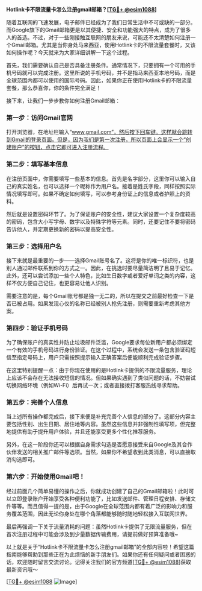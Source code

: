 **Hotlink卡不限流量卡怎么注册gmail邮箱？[[TG💪+ @esim1088](https://t.me/s/esim1088)]**

随着互联网的飞速发展，电子邮件已经成为了我们日常生活中不可或缺的一部分。而Google旗下的Gmail邮箱更是以其便捷、安全和功能强大的特点，成为了很多人的首选。不过，对于一些刚接触互联网的朋友来说，可能还不太清楚如何注册一个Gmail邮箱。尤其是当你身处马来西亚，使用Hotlink卡的不限流量套餐时，又该如何操作呢？今天就来为大家详细讲解一下这个过程。

首先，我们需要确认自己是否具备注册条件。通常情况下，只要拥有一个可用的手机号码就可以完成注册。这里所说的手机号码，并不是指马来西亚本地号码，而是全球范围内都可以使用的国际号码。因此，如果你正在使用Hotlink卡的不限流量套餐，那么恭喜你，你的条件完全满足！

接下来，让我们一步步教你如何注册Gmail邮箱：

### 第一步：访问Gmail官网

打开浏览器，在地址栏输入“www.gmail.com”，然后按下回车键。这样就会跳转到Gmail的登录页面。但是，因为我们是第一次注册，所以页面上会显示一个“创建账户”的按钮，点击它即可进入注册流程。

### 第二步：填写基本信息

在注册页面中，你需要填写一些基本的信息。首先是名字部分，这里你可以输入自己的真实姓名，也可以选择一个昵称作为用户名。接着是姓氏字段，同样按照实际情况填写即可。如果不确定如何填写，可以参考身份证上的信息或者护照上的资料。

然后就是设置密码环节了。为了保证账户的安全性，建议大家设置一个复杂度较高的密码，包含大小写字母、数字以及特殊字符等元素。同时，还要记住不要将密码告诉他人，并定期更换新的密码以提高安全性。

### 第三步：选择用户名

接下来就是最重要的一步——选择Gmail账号名了。这将是你的唯一标识符，也是别人通过邮件联系到你的方式之一。因此，在挑选时要尽量简洁明了且易于记忆。此外，还可以尝试添加一些个人特色，比如生日数字或者爱好单词之类的内容，这样不仅方便自己记住，也更容易让他人识别。

需要注意的是，每个Gmail账号都是独一无二的，所以在提交之前最好检查一下是否已被占用。如果发现心仪的名称已经被别人抢先注册，则需要重新考虑其他方案。

### 第四步：验证手机号码

为了确保账户的真实性并防止垃圾邮件泛滥，Google要求每位新用户都必须绑定一个有效的手机号码进行身份验证。在这个过程中，系统会发送一条包含验证码短信至指定号码上，用户只需按照提示输入正确答案后便能顺利完成验证步骤。

在这里特别提醒一点：由于你现在使用的是Hotlink卡提供的不限流量服务，理论上应该不会存在无法接收短信的情况。但如果确实遇到了类似问题的话，不妨尝试切换网络环境（例如Wi-Fi）后再试一次；或者直接拨打客服热线寻求帮助。

### 第五步：完善个人信息

当上述所有操作都完成后，接下来便是补充完善个人信息的部分了。这部分内容主要包括性别、出生日期、居住地等内容。虽然这些信息并非强制性填写项，但完整地提供有助于提升用户体验，并且还能享受更多个性化推荐服务。

另外，在这一阶段你还可以根据自身需求勾选是否愿意接受来自Google及其合作伙伴发送的相关推广邮件等选项。当然，如果你不希望收到此类消息，可以直接取消勾选即可。

### 第六步：开始使用Gmail吧！

经过前面几个简单易懂的操作之后，你就成功创建了自己的Gmail邮箱啦！此时可以立即登录账户开始享受各种便利功能了，比如发送邮件、管理日程安排、存储文件等等。而且值得一提的是，由于Google在全球范围内都有着广泛的影响力和服务覆盖范围，因此无论你身处在哪个角落都能够随时随地轻松接入互联网世界。

最后再强调一下关于流量消耗的问题：虽然Hotlink卡提供了无限流量服务，但在首次注册过程中可能会涉及到少量数据传输费用，请提前做好预算准备哦~

以上就是关于“Hotlink卡不限流量卡怎么注册gmail邮箱”的全部内容啦！希望这篇指南能够帮助到那些正在为此烦恼的新手朋友们。如果你还有任何疑问或者困惑的话，欢迎随时留言交流讨论。记得关注我们的官方频道[[TG💪+ @esim1088](https://t.me/s/esim1088)]获取最新资讯哦～

[[TG💪+ @esim1088](https://t.me/s/esim1088) ![Image](https://i.postimg.cc/4NQfJmqS/Snipaste-2025-05-13-00-14-12.png)]